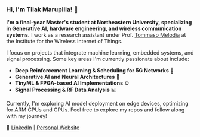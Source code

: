 ### Hi, I'm Tilak Marupilla! 👋

**I'm a final-year Master's student at Northeastern University, specializing in Generative AI, hardware engineering, and wireless communication systems.** I work as a research assistant under Prof. [Tommaso Melodia](https://ece.northeastern.edu/wineslab/tmelodia.php) at the Institute for the Wireless Internet of Things.

I focus on projects that integrate machine learning, embedded systems, and signal processing. Some key areas I'm currently passionate about include:

- **Deep Reinforcement Learning & Scheduling for 5G Networks** 📡
- **Generative AI and Neural Architectures** 🧠
- **TinyML & FPGA-based AI Implementations** ⚙️
- **Signal Processing & RF Data Analysis** 📊

Currently, I'm exploring AI model deployment on edge devices, optimizing for ARM CPUs and GPUs. Feel free to explore my repos and follow along with my journey!

🔗 [LinkedIn](https://www.linkedin.com/in/tilak-marupilla/) | [Personal Website](https://tilak1.github.io/)
